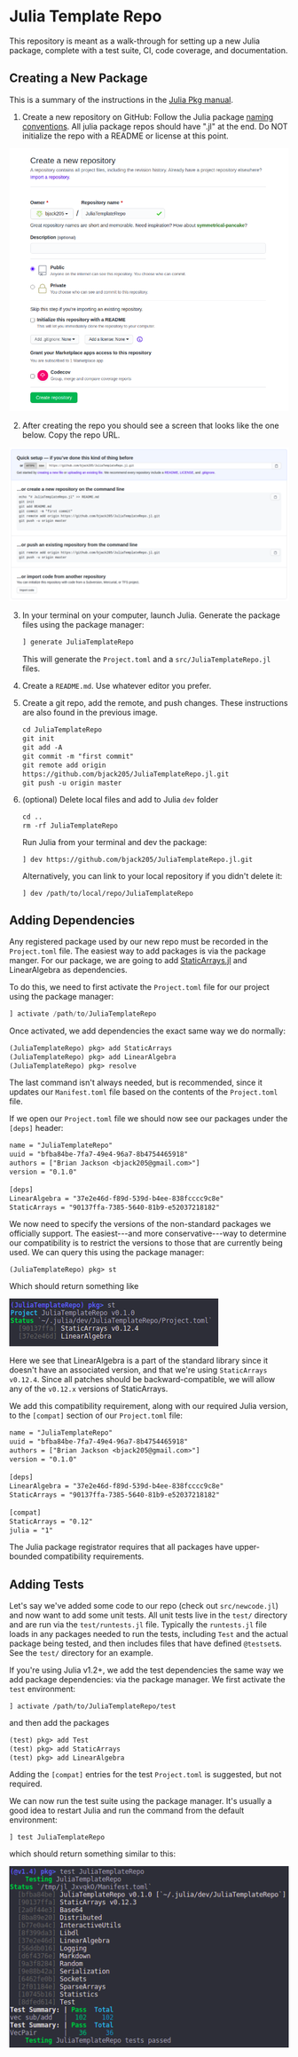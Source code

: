 # Julia Template Repo
This repository is meant as a walk-through for setting up a new Julia package, complete with a test suite, CI, code coverage, and documentation.

## Creating a New Package
This is a summary of the instructions in the [Julia Pkg manual](https://julialang.github.io/Pkg.jl/v1/creating-packages/#**5.**-Creating-Packages-1).

1. Create a new repository on GitHub:
Follow the Julia package [naming conventions](https://julialang.github.io/Pkg.jl/v1/creating-packages/#Package-naming-guidelines-1). All julia package repos should have ".jl" at the end.
Do NOT initialize the repo with a README or license at this point.

![New Repo](images/CreateRepo.png)

2. After creating the repo you should see a screen that looks like the one below. Copy the
repo URL.

![Blank Repo](images/BlankRepo.png)

3. In your terminal on your computer, launch Julia. Generate the package files using the
package manager:

    ```julia
    ] generate JuliaTemplateRepo
    ```
    This will generate the `Project.toml` and a `src/JuliaTemplateRepo.jl` files.

4. Create a `README.md`. Use whatever editor you prefer.

5. Create a git repo, add the remote, and push changes. These instructions are also found
in the previous image.
    ```
    cd JuliaTemplateRepo
    git init
    git add -A
    git commit -m "first commit"
    git remote add origin https://github.com/bjack205/JuliaTemplateRepo.jl.git
    git push -u origin master
    ```

6. (optional) Delete local files and add to Julia `dev` folder
    ```
    cd ..
    rm -rf JuliaTemplateRepo
    ```
    Run Julia from your terminal and dev the package:
    ```
    ] dev https://github.com/bjack205/JuliaTemplateRepo.jl.git
    ```
    Alternatively, you can link to your local repository if you didn't delete it:
    ```
    ] dev /path/to/local/repo/JuliaTemplateRepo
    ```

## Adding Dependencies
Any registered package used by our new repo must be recorded in the `Project.toml` file.
The easiest way to add packages is via the package manger. For our package, we are going
to add [StaticArrays.jl](https://github.com/JuliaArrays/StaticArrays.jl) and LinearAlgebra
as dependencies.

To do this, we need to first activate the `Project.toml` file for our project using the
package manager:
```julia
] activate /path/to/JuliaTemplateRepo
```

Once activated, we add dependencies the exact same way we do normally:
```
(JuliaTemplateRepo) pkg> add StaticArrays
(JuliaTemplateRepo) pkg> add LinearAlgebra
(JuliaTemplateRepo) pkg> resolve
```

The last command isn't always needed, but is recommended, since it updates our `Manifest.toml`
file based on the contents of the `Project.toml` file.

If we open our `Project.toml` file we should now see our packages under the `[deps]` header:
```
name = "JuliaTemplateRepo"
uuid = "bfba84be-7fa7-49e4-96a7-8b4754465918"
authors = ["Brian Jackson <bjack205@gmail.com>"]
version = "0.1.0"

[deps]
LinearAlgebra = "37e2e46d-f89d-539d-b4ee-838fcccc9c8e"
StaticArrays = "90137ffa-7385-5640-81b9-e52037218182"
```

We now need to specify the versions of the non-standard packages we officially support.
The easiest---and more conservative---way to determine our compatibility is to restrict
the versions to those that are currently being used. We can query this using the package
manager:
```
(JuliaTemplateRepo) pkg> st
```
Which should return something like

![st](images/st_output.png)

Here we see that LinearAlgebra is a part of the standard library since it doesn't have an
associated version, and that we're using `StaticArrays` `v0.12.4`. Since all patches should
be backward-compatible, we will allow any of the `v0.12.x` versions of StaticArrays.

We add this compatibility requirement, along with our required Julia version, to the
`[compat]` section of our `Project.toml` file:

```
name = "JuliaTemplateRepo"
uuid = "bfba84be-7fa7-49e4-96a7-8b4754465918"
authors = ["Brian Jackson <bjack205@gmail.com>"]
version = "0.1.0"

[deps]
LinearAlgebra = "37e2e46d-f89d-539d-b4ee-838fcccc9c8e"
StaticArrays = "90137ffa-7385-5640-81b9-e52037218182"

[compat]
StaticArrays = "0.12"
julia = "1"
```

The Julia package registrator requires that all packages have upper-bounded compatibility
requirements.

## Adding Tests
Let's say we've added some code to our repo (check out `src/newcode.jl`) and now want to
add some unit tests. All unit tests live in the `test/` directory and are run via the
`test/runtests.jl` file. Typically the `runtests.jl` file loads in any packages needed
to run the tests, including `Test` and the actual package being tested, and then includes
files that have defined `@testset`s. See the `test/` directory for an example.

If you're using Julia v1.2+, we add the test dependencies the same way we add package
dependencies: via the package manager. We first activate the `test` environment:
```
] activate /path/to/JuliaTemplateRepo/test
```
and then add the packages
```
(test) pkg> add Test
(test) pkg> add StaticArrays
(test) pkg> add LinearAlgebra
```

Adding the `[compat]` entries for the test `Project.toml` is suggested, but not required.

We can now run the test suite using the package manager. It's usually a good idea to restart
Julia and run the command from the default environment:
```
] test JuliaTemplateRepo
```
which should return something similar to this:

![tests](images/test_output.png)
